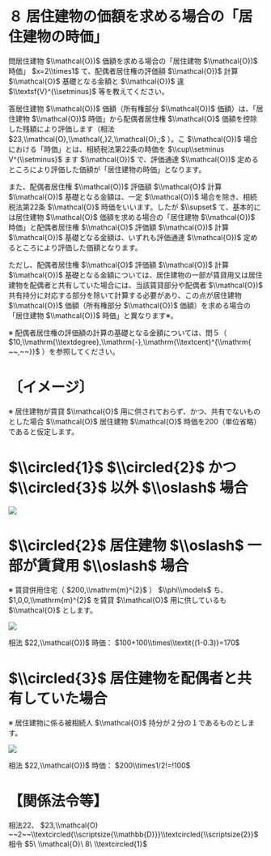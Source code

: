# ８ 居住建物の価額を求める場合の「居住建物の時価」

問居住建物 $\\mathcal{O})$ 価額を求める場合の「居住建物 $\\mathcal{O})$ 時価」 $x=2\\times1$ て、配偶者居住権の評価額 $\\mathcal{O})$ 計算 $\\mathcal{O}$ 基礎となる金額と $\\mathcal{O})$ 違 $\\textsf{V}^{\\setminus}$ 等を教えてください。

答居住建物 $\\mathcal{O})$ 価額（所有権部分 $\\mathcal{O})$ 価額）は、「居住建物 $\\mathcal{O})$ 時価」から配偶者居住権 $\\mathcal{O}$ 価額を控除した残額により評価します（相法 $23,\\mathcal{O},\\mathcal{,}2,\\mathcal{O},;$ ）。こ $\\mathcal{O})$ 場合における「時価」とは、相続税法第22条の時価を $\\cup\\setminus V^{\\setminus}$ ます $\\mathcal{O})$ で、評価通達 $\\mathcal{O})$ 定めるところにより評価した価額が「居住建物の時価」となります。

また、配偶者居住権 $\\mathcal{O})$ 評価額 $\\mathcal{O}$ 計算 $\\mathcal{O})$ 基礎となる金額は、一定 $\\mathcal{O})$ 場合を除き、相続税法第22条 $\\mathcal{O}$ 時価をいいます。したが $\\supset$ て、基本的には居住建物 $\\mathcal{O}$ 価額を求める場合の「居住建物 $\\mathcal{O})$ 時価」と配偶者居住権 $\\mathcal{O}$ 評価額 $\\mathcal{O})$ 計算 $\\mathcal{O})$ 基礎となる金額は、いずれも評価通達 $\\mathcal{O})$ 定めるところにより評価した価額となります。

ただし、配偶者居住権 $\\mathcal{O}$ 評価額 $\\mathcal{O})$ 計算 $\\mathcal{O})$ 基礎となる金額については、居住建物の一部が賃貸用又は居住建物を配偶者と共有していた場合には、当該賃貸部分や配偶者 $\\mathcal{O})$ 共有持分に対応する部分を除いて計算する必要があり、この点が居住建物 $\\mathcal{O})$ 価額（所有権部分 $\\mathcal{O})$ 価額）を求める場合の「居住建物 $\\mathcal{O})$ 時価」と異なります※。

※ 配偶者居住権の評価額の計算の基礎となる金額については、問５（ $10,\\mathrm{\\textdegree},\\mathrm{-},\\mathrm{\\textcent}^{\\mathrm{ ~~,~~}}$ ）を参照してください。

# 〔イメージ〕

※ 居住建物が賃貸 $\\mathcal{O}$ 用に供されておらず、かつ、共有でないものとした場合 $\\mathcal{O}$ 居住建物 $\\mathcal{O}$ 時価を200（単位省略）であると仮定します。

# $\\circled{1}$ $\\circled{2}$ かつ $\\circled{3}$ 以外 $\\oslash$ 場合

![](https://www.nta.go.jp/tmp/6c37f81b-6098-4503-997b-9b6c16ac6e11/images/d91ef520564883093bcf975e721d0f8b5de1aa720f0c1528a0b2afd3d46e1101.jpg)

# $\\circled{2}$ 居住建物 $\\oslash$ 一部が賃貸用 $\\oslash$ 場合

※ 賃貸併用住宅（ $200,\\mathrm{m}^{2}$ ） $\\phi\\models$ ち、 $1,0,0,\\mathrm{m}^{2}$ を賃貸 $\\mathcal{O}$ 用に供しているも $\\mathcal{O}$ とします。

![](https://www.nta.go.jp/tmp/6c37f81b-6098-4503-997b-9b6c16ac6e11/images/35135027ca6f156adb9d1ca9fbc4c7bda6a7bb0e924d59a3eca123a91d1988f0.jpg)

相法 $22,\\mathcal{O})$ 時価： $100+100\\times\\textit{(1-0.3)}=170$

# $\\circled{3}$ 居住建物を配偶者と共有していた場合

※ 居住建物に係る被相続人 $\\mathcal{O}$ 持分が２分の１であるものとします。

![](https://www.nta.go.jp/tmp/6c37f81b-6098-4503-997b-9b6c16ac6e11/images/97edd15ee9ab0405576ee22894aa52951d6dee4ab54296f9936ea549f4461a3c.jpg)

相法 $22,\\mathcal{O})$ 時価： $200\\times1/2!=!100$

# 【関係法令等】

相法22、 $23,\\mathcal{O} ~~2~~\\textcircled{\\scriptsize{\\mathbb{D}}}\\textcircled{\\scriptsize{2}}$ 相令 $5\ \\mathcal{O}\ 8\ \\textcircled{1}$